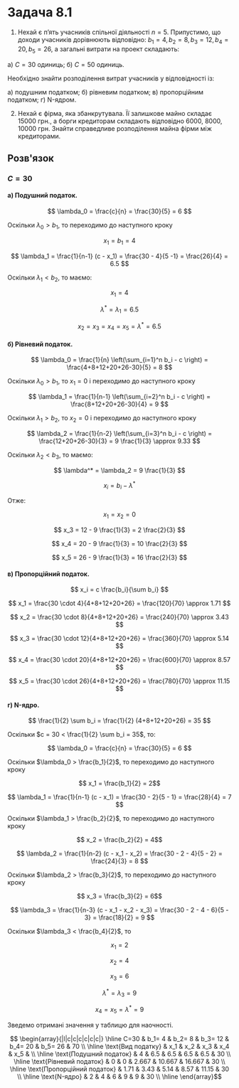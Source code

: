 # Задача 8.1

1. Нехай є п’ять учасників спільної діяльності $n = 5$. Припустимо, що доходи учасників дорівнюють відповідно: $b_1 = 4, b_2 = 8, b_3 = 12, b_4 = 20, b_5 = 26$, а загальні витрати на проект складають:

а) $C = 30$ одиниць;
б) $C = 50$ одиниць.

Необхідно знайти розподілення витрат учасників у відповідності із:

а) подушним податком;
б) рівневим податком;
в) пропорційним податком;
г) N-ядром.

2. Нехай є фірма, яка збанкрутувала. Її залишкове майно складає 15000 грн., а борги кредиторам складають відповідно 6000, 8000, 10000 грн. Знайти справедливе розподілення майна фірми між кредиторами.

## Розв'язок

### $C=30$


#### а) Подушний податок.

$$ \lambda_0 = \frac{c}{n} = \frac{30}{5} = 6 $$

Оскільки $\lambda_0 > b_1$, то переходимо до наступного кроку

$$ x_1 = b_1 = 4 $$

$$ \lambda_1 = \frac{1}{n-1} (c - x_1) = \frac{30 - 4}{5 -1} = \frac{26}{4} = 6.5 $$

Оскільки $\lambda_1 < b_2$, то маємо:

$$ x_1 = 4 $$

$$ \lambda^* = \lambda_1 = 6.5 $$

$$ x_2 = x_3 = x_4 = x_5 = \lambda^* = 6.5 $$


#### б) Рівневий податок.

$$ \lambda_0 = \frac{1}{n} \left(\sum_{i=1}^n b_i - c \right) = \frac{4+8+12+20+26-30}{5} = 8 $$

Оскільки $\lambda_0 > b_1$, то $x_1 = 0$ і переходимо до наступного кроку

$$ \lambda_1 = \frac{1}{n-1} \left(\sum_{i=2}^n b_i - c \right) = \frac{8+12+20+26-30}{4} = 9 $$

Оскільки $\lambda_1 > b_2$, то $x_2 = 0$ і переходимо до наступного кроку

$$ \lambda_2 = \frac{1}{n-2} \left(\sum_{i=3}^n b_i - c \right) = \frac{12+20+26-30}{3} = 9 \frac{1}{3} \approx 9.33 $$

Оскільки $\lambda_2 < b_3$, то маємо:

$$ \lambda^* = \lambda_2 = 9 \frac{1}{3} $$ 

$$ x_i = b_i - \lambda^* $$ 

Отже:

$$ x_1 = x_2 = 0 $$ 

$$ x_3 = 12 - 9 \frac{1}{3} = 2 \frac{2}{3} $$ 

$$ x_4 = 20 - 9 \frac{1}{3} = 10 \frac{2}{3} $$ 

$$ x_5 = 26 - 9 \frac{1}{3} = 16 \frac{2}{3} $$ 

#### в) Пропорційний податок.

$$ x_i = c \frac{b_i}{\sum b_i} $$ 

$$ x_1 = \frac{30 \cdot 4}{4+8+12+20+26} = \frac{120}{70} \approx 1.71 $$ 

$$ x_2 = \frac{30 \cdot 8}{4+8+12+20+26} = \frac{240}{70} \approx 3.43 $$ 

$$ x_3 = \frac{30 \cdot 12}{4+8+12+20+26} = \frac{360}{70} \approx 5.14 $$ 

$$ x_4 = \frac{30 \cdot 20}{4+8+12+20+26} = \frac{600}{70} \approx 8.57 $$ 

$$ x_5 = \frac{30 \cdot 26}{4+8+12+20+26} = \frac{780}{70} \approx 11.15 $$ 

#### г) N-ядро.

$$ \frac{1}{2} \sum b_i = \frac{1}{2} (4+8+12+20+26) = 35 $$ 

Оскільки $c = 30 < \frac{1}{2} \sum b_i = 35$, то:

$$ \lambda_0 = \frac{c}{n} = \frac{30}{5} = 6 $$

Оскільки $\lambda_0 > \frac{b_1}{2}$, то переходимо до наступного кроку

$$ x_1 = \frac{b_1}{2} = 2$$

$$ \lambda_1 = \frac{1}{n-1} (c - x_1) = \frac{30 - 2}{5 - 1} = \frac{28}{4} = 7 $$

Оскільки $\lambda_1 > \frac{b_2}{2}$, то переходимо до наступного кроку

$$ x_2 = \frac{b_2}{2} = 4$$

$$ \lambda_2 = \frac{1}{n-2} (c - x_1 - x_2) = \frac{30 - 2 - 4}{5 - 2} = \frac{24}{3} = 8 $$

Оскільки $\lambda_2 > \frac{b_3}{2}$, то переходимо до наступного кроку

$$ x_3 = \frac{b_3}{2} = 6$$

$$ \lambda_3 = \frac{1}{n-3} (c - x_1 - x_2 - x_3) = \frac{30 - 2 - 4 - 6}{5 - 3} = \frac{18}{2} = 9 $$

Оскільки $\lambda_3 < \frac{b_4}{2}$, то

$$ x_1 = 2 $$

$$ x_2 = 4 $$

$$ x_3 = 6 $$

$$ \lambda^* = \lambda_3 = 9 $$

$$ x_4 = x_5 = \lambda^* = 9 $$

Зведемо отримані значення у таблицю для наочності.

$$ \begin{array}{|l|c|c|c|c|c|c|} \hline
    C=30                        & b_1= 4 & b_2= 8 & b_3= 12 & b_4= 20 & b_5= 26 & 70 \\ \hline
    \text{Вид податку}          & x_1    & x_2    & x_3   & x_4     & x_5     &    \\ \hline
    \text{Подушний податок}     & 4      & 6.5    & 6.5   & 6.5     & 6.5     & 30 \\ \hline
    \text{Рівневий податок}     & 0      & 0      & 2.667 & 10.667  & 16.667  & 30 \\ \hline
    \text{Пропорційний податок} & 1.71   & 3.43   & 5.14  & 8.57    & 11.15   & 30 \\ \hline
    \text{N-ядро}               & 2      & 4      & 6     & 9       & 9       & 30 \\ \hline
\end{array}$$